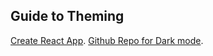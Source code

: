 
## Guide to Theming
[Create React App](https://medium.com/@rossbulat/react-dark-mode-with-styled-theming-and-context-57557de6400).
[Github Repo for Dark mode](https://github.com/rossbulat/react-theming-dark-mode).

